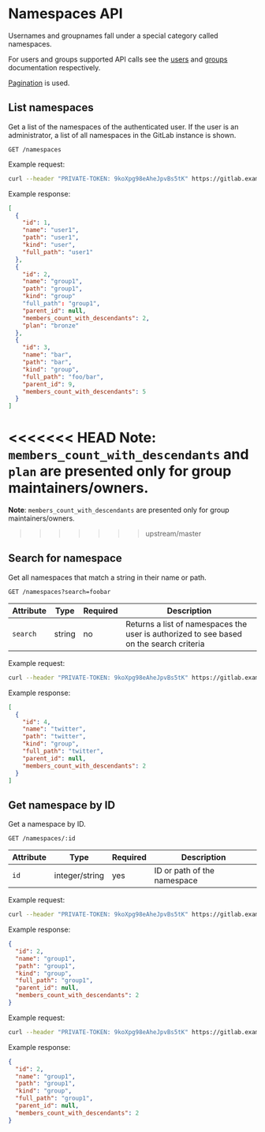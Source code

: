 # Namespaces API

Usernames and groupnames fall under a special category called namespaces.

For users and groups supported API calls see the [users](users.md) and
[groups](groups.md) documentation respectively.

[Pagination](README.md#pagination) is used.

## List namespaces

Get a list of the namespaces of the authenticated user. If the user is an
administrator, a list of all namespaces in the GitLab instance is shown.

```
GET /namespaces
```

Example request:

```bash
curl --header "PRIVATE-TOKEN: 9koXpg98eAheJpvBs5tK" https://gitlab.example.com/api/v4/namespaces
```

Example response:

```json
[
  {
    "id": 1,
    "name": "user1",
    "path": "user1",
    "kind": "user",
    "full_path": "user1"
  },
  {
    "id": 2,
    "name": "group1",
    "path": "group1",
    "kind": "group"
    "full_path": "group1",
    "parent_id": null,
    "members_count_with_descendants": 2,
    "plan": "bronze"
  },
  {
    "id": 3,
    "name": "bar",
    "path": "bar",
    "kind": "group",
    "full_path": "foo/bar",
    "parent_id": 9,
    "members_count_with_descendants": 5
  }
]
```

<<<<<<< HEAD
**Note**: `members_count_with_descendants` and `plan` are presented only for group maintainers/owners.
=======
**Note**: `members_count_with_descendants` are presented only for group maintainers/owners.
>>>>>>> upstream/master

## Search for namespace

Get all namespaces that match a string in their name or path.

```
GET /namespaces?search=foobar
```

| Attribute | Type | Required | Description |
| --------- | ---- | -------- | ----------- |
| `search`  | string | no | Returns a list of namespaces the user is authorized to see based on the search criteria |

Example request:

```bash
curl --header "PRIVATE-TOKEN: 9koXpg98eAheJpvBs5tK" https://gitlab.example.com/api/v4/namespaces?search=twitter
```

Example response:

```json
[
  {
    "id": 4,
    "name": "twitter",
    "path": "twitter",
    "kind": "group",
    "full_path": "twitter",
    "parent_id": null,
    "members_count_with_descendants": 2
  }
]
```

## Get namespace by ID

Get a namespace by ID.

```
GET /namespaces/:id
```

| Attribute | Type | Required | Description |
| --------- | ---- | -------- | ----------- |
| `id`      | integer/string | yes | ID or path of the namespace |

Example request:

```bash
curl --header "PRIVATE-TOKEN: 9koXpg98eAheJpvBs5tK" https://gitlab.example.com/api/v4/namespaces/2
```

Example response:

```json
{
  "id": 2,
  "name": "group1",
  "path": "group1",
  "kind": "group",
  "full_path": "group1",
  "parent_id": null,
  "members_count_with_descendants": 2
}
```

Example request:

```bash
curl --header "PRIVATE-TOKEN: 9koXpg98eAheJpvBs5tK" https://gitlab.example.com/api/v4/namespaces/group1
```

Example response:

```json
{
  "id": 2,
  "name": "group1",
  "path": "group1",
  "kind": "group",
  "full_path": "group1",
  "parent_id": null,
  "members_count_with_descendants": 2
}
```
